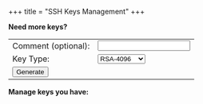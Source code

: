 +++
title = "SSH Keys Management"
+++
<script src="/js/api.js" defer> </script>
<script src="/js/keys.js" defer> </script>

**Need more keys?**
<table>
    <tbody>
        <tr>
            <td>Comment&nbsp;(optional):</td>
            <td><input id="key-comment" type="text"" /></td>
        </tr>
        <tr>
            <td>Key Type:</td>
            <td>
                <select id="key-type">
                    <option value="rsa-2048">RSA-2048</option>
                    <option value="rsa-4096" selected="true">RSA-4096</option>
                    <option value="ecdsa-256">ECDSA-256</option>
                    <option value="ecdsa-384">ECDSA-384</option>
                    <option value="ecdsa-521">ECDSA-521</option>
                    <option value="ed25519">Ed25519</option>
                </select>
            </td>
        </tr>
        <tr>
            <td><input type="button" value="Generate" onclick="tproxy.Ui(GenKey)"/></td>
        </tr>
    <tbody>
</table>

**Manage keys you have:**
<table>
    <tbody id="tbody">
        <tr id="template" hidden><td>
            <table>
                <tbody>
                    <tr>
                        <td>
                            <input id="add.enable" type="checkbox"/>
                            Enable this key
                        </td>
                        <td>
                            <input id="add.delete" type="button" value="Delete this Key"/>
                        </td>
                    </tr>
                    <tr>
                        <td>
			    Comment:</td><td><input id="add.comment" type="text""/>
                            <input id="add.sendcomment" type="button" value="Update"/>
                        </td>
                    </tr>
                    <tr>
                        <td>Key Type:</td><td><div id="add.type"/></td>
                    </tr>
                    <tr>
                        <td>SHA-256&nbsp;fingerprint:</td>
                        <td><div id="add.sha256"/></td>
                    </tr>
                    <tr>
                        <td>MD5&nbsp;fingerprint:</td>
                        <td><div id="add.md5"/></td>
                    </tr>
                    <tr>
                        <td colspan=2>**Public Key**</td>
                    </tr>
                    <tr>
                        <td colspan=2>Add it into the the **authorized_keys** file at the server</td>
                    </tr>
                    <tr>
                        <td colspan=2>
                            <textarea id="add.pubkey" style="overflow:auto;resize:none" rows=4 cols=50 readonly></textarea>
                        </td>
                    </tr>
                    <tr>
                        <td colspan=2>
                            <input id="add.pub-copy" type="button" value="Copy to Clipboard"/>
                            <input id="add.pub-save" type="button" value="Download As a File"/>
                        </td>
                    </tr>
                </tbody>
            </table>
        </td></tr>
    </tbody>
</table>

[comment]: # (vim:ts=8:sw=4:et)
